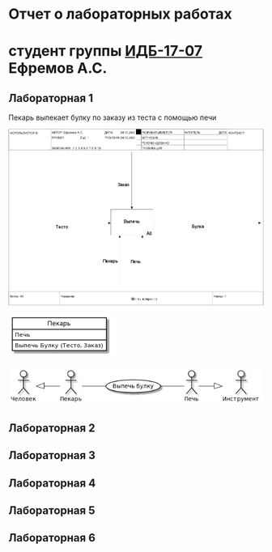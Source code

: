 # Отчет о лабораторных работах
# студент группы [ИДБ-17-07](https://github.com/stankin/design-part-1/wiki/List-IDB-17-07) Ефремов А.С.

## Лабораторная 1

Пекарь выпекает булку по заказу из теста с помощью печи

![none](Лаб1/6.png)

![none](Лаб1/Класс.png)

![none](Лаб1/Диаграмма.png)
## Лабораторная 2

## Лабораторная 3

## Лабораторная 4

## Лабораторная 5

## Лабораторная 6

